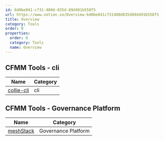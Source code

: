 ```yaml
---
id: 640be841-cf31-480d-835d-89d491b558f5
url: https://www.notion.so/Overview-640be841cf31480d835d89d491b558f5
title: Overview
category: Tools
order: 0
properties:
  order: 0
  category: Tools
  name: Overview
---
```


<!-- included database 627fe3b0-0475-4f87-a37c-5136a4d00ac3 -->
## CFMM Tools - cli

| Name                                   | Category |
| -------------------------------------- | -------- |
| [collie-cli](/tools/cli/collie-cli.md) | cli      |

## CFMM Tools - Governance Platform

| Name                                                 | Category            |
| ---------------------------------------------------- | ------------------- |
| [meshStack](/tools/governance-platform/meshstack.md) | Governance Platform |

